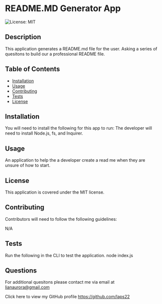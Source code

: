 # README.MD Generator App
  ![License: MIT](https://img.shields.io/badge/License-MIT-yellow.svg)
  
  
  ## Description

  This application generates a README.md file for the user. Asking a series of quesitons to build our a professional  README file.
  
  ## Table of Contents
  
  - [Installation](#installation)
  - [Usage](#usage)
  - [Contributing](#contributing)
  - [Tests](#tests)
  - [License](#license)
  
  ## Installation

  You will need to install the following for this app to run:
  The developer will need to install Node.js, fs, and Inquirer.
  
  ## Usage

  An application to help the a developer create a read me when they are unsure of how to start.
  
  ## License

  This application is covered under the MIT license.
  

  ## Contributing

  Contributors will need to follow the following guidelines: 

   N/A

  ## Tests

   Run the following in the CLI to test the application.
   node index.js

   ## Questions

   For additional quesitons please contact me via email at lianaurora@gmail.com
   
   Click here to view my GitHub profile 
   https://github.com/laps22
